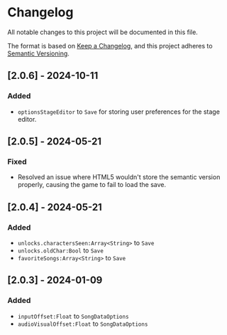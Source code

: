 # Changelog

All notable changes to this project will be documented in this file.

The format is based on [Keep a Changelog](https://keepachangelog.com/en/1.0.0/),
and this project adheres to [Semantic Versioning](https://semver.org/spec/v2.0.0.html).

## [2.0.6] - 2024-10-11
### Added
- `optionsStageEditor` to `Save` for storing user preferences for the stage editor.

## [2.0.5] - 2024-05-21
### Fixed
- Resolved an issue where HTML5 wouldn't store the semantic version properly, causing the game to fail to load the save.

## [2.0.4] - 2024-05-21
### Added
- `unlocks.charactersSeen:Array<String>` to `Save`
- `unlocks.oldChar:Bool` to `Save`
- `favoriteSongs:Array<String>` to `Save`

## [2.0.3] - 2024-01-09
### Added
- `inputOffset:Float` to `SongDataOptions`
- `audioVisualOffset:Float` to `SongDataOptions`
